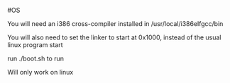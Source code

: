 #OS

You will need an i386 cross-compiler installed in /usr/local/i386elfgcc/bin

You will also need to set the linker to start at 0x1000, instead of the usual linux program start

run ./boot.sh to run

Will only work on linux